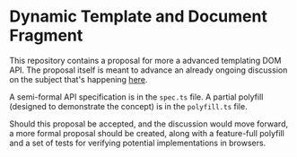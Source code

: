 # Dynamic Template and Document Fragment

This repository contains a proposal for more a advanced templating DOM API. The
proposal itself is meant to advance an already ongoing discussion on the
subject that's happening [here](https://github.com/whatwg/html/issues/2254).

A semi-formal API specification is in the `spec.ts` file. A partial polyfill
(designed to demonstrate the concept) is in the `polyfill.ts` file.

Should this proposal be accepted, and the discussion would move forward, a more
formal proposal should be created, along with a feature-full polyfill and a set
of tests for verifying potential implementations in browsers.
